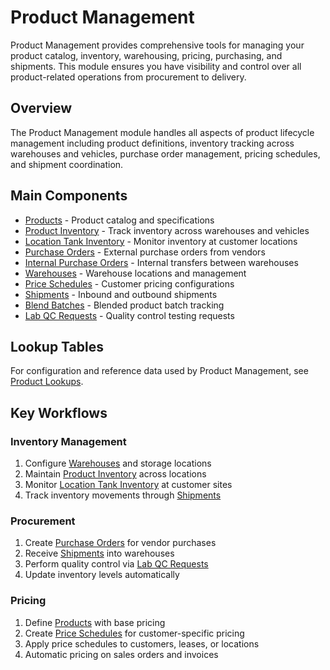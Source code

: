 # Product Management

Product Management provides comprehensive tools for managing your product catalog, inventory, warehousing, pricing, purchasing, and shipments. This module ensures you have visibility and control over all product-related operations from procurement to delivery.


## Overview

The Product Management module handles all aspects of product lifecycle management including product definitions, inventory tracking across warehouses and vehicles, purchase order management, pricing schedules, and shipment coordination.

## Main Components

* [Products](Products.md) - Product catalog and specifications
* [Product Inventory](ProductInventory.md) - Track inventory across warehouses and vehicles
* [Location Tank Inventory](LocationTankInventory.md) - Monitor inventory at customer locations
* [Purchase Orders](PurchaseOrders.md) - External purchase orders from vendors
* [Internal Purchase Orders](InternalPurchaseOrders.md) - Internal transfers between warehouses
* [Warehouses](Warehouses.md) - Warehouse locations and management
* [Price Schedules](PriceSchedules.md) - Customer pricing configurations
* [Shipments](Shipments.md) - Inbound and outbound shipments
* [Blend Batches](ProductBlendBatchs.md) - Blended product batch tracking
* [Lab QC Requests](LabQCRequests.md) - Quality control testing requests

## Lookup Tables

For configuration and reference data used by Product Management, see [Product Lookups](Lookups.md).

## Key Workflows

### Inventory Management
1. Configure [Warehouses](Warehouses.md) and storage locations
2. Maintain [Product Inventory](ProductInventory.md) across locations
3. Monitor [Location Tank Inventory](LocationTankInventory.md) at customer sites
4. Track inventory movements through [Shipments](Shipments.md)

### Procurement
1. Create [Purchase Orders](PurchaseOrders.md) for vendor purchases
2. Receive [Shipments](Shipments.md) into warehouses
3. Perform quality control via [Lab QC Requests](LabQCRequests.md)
4. Update inventory levels automatically

### Pricing
1. Define [Products](Products.md) with base pricing
2. Create [Price Schedules](PriceSchedules.md) for customer-specific pricing
3. Apply price schedules to customers, leases, or locations
4. Automatic pricing on sales orders and invoices

